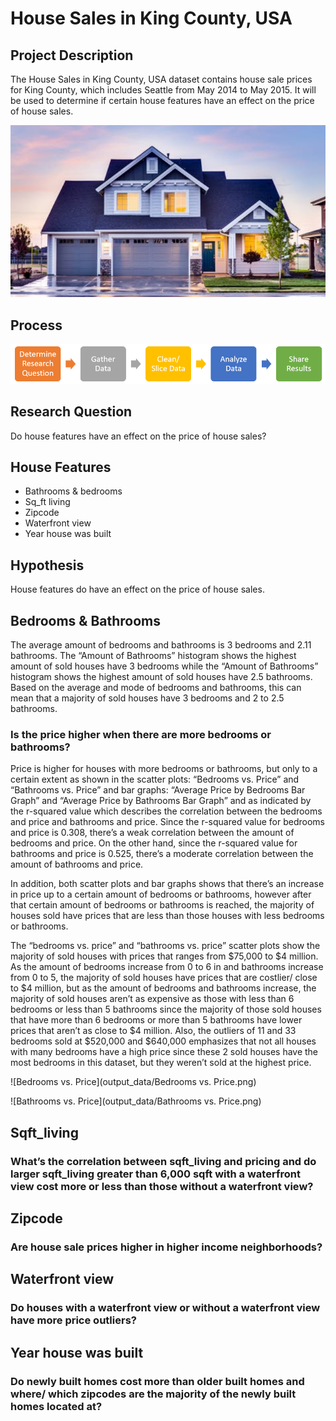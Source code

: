 # House Sales in King County, USA

## Project Description
The House Sales in King County, USA dataset contains house sale prices for King County, which includes Seattle from May 2014 to May 2015. It will be used to determine if certain house features have an effect on the price of house sales.
 
![house](images/house.png)

## Process

![process](images/process.png)


## Research Question
Do house features have an effect on the price of house sales?


## House Features
*	Bathrooms & bedrooms
*	Sq_ft living
*	Zipcode
*	Waterfront view
*	Year house was built


## Hypothesis
House features do have an effect on the price of house sales.


## Bedrooms & Bathrooms

The average amount of bedrooms and bathrooms is 3 bedrooms and 2.11 bathrooms. The “Amount of Bathrooms” histogram shows the highest amount of sold houses have 3 bedrooms while the “Amount of Bathrooms” histogram shows the highest amount of sold houses have 2.5 bathrooms. Based on the average and mode of bedrooms and bathrooms, this can mean that a majority of sold houses have 3 bedrooms and 2 to 2.5 bathrooms.

### Is the price higher when there are more bedrooms or bathrooms?

Price is higher for houses with more bedrooms or bathrooms, but only to a certain extent as shown in the scatter plots: “Bedrooms vs. Price” and “Bathrooms vs. Price” and bar graphs: “Average Price by Bedrooms Bar Graph” and “Average Price by Bathrooms Bar Graph” and as indicated by the r-squared value which describes the correlation between the bedrooms and price and bathrooms and price. Since the r-squared value for bedrooms and price is 0.308, there’s a weak correlation between the amount of bedrooms and price. On the other hand, since the r-squared value for bathrooms and price is 0.525, there’s a moderate correlation between the amount of bathrooms and price.

In addition, both scatter plots and bar graphs shows that there’s an increase in price up to a certain amount of bedrooms or bathrooms, however after that certain amount of bedrooms or bathrooms is reached, the majority of houses sold have prices that are less than those houses with less bedrooms or bathrooms. 

The “bedrooms vs. price” and “bathrooms vs. price” scatter plots show the majority of sold houses with prices that ranges from $75,000 to $4 million. As the amount of bedrooms increase from 0 to 6 in and bathrooms increase from 0 to 5, the majority of sold houses have prices that are costlier/ close to $4 million, but as the amount of bedrooms and bathrooms increase, the majority of sold houses aren’t as expensive as those with less than 6 bedrooms or less than 5 bathrooms since the majority of those sold houses that have more than 6 bedrooms or more than 5 bathrooms have lower prices that aren’t as close to $4 million. Also, the outliers of 11 and 33 bedrooms sold at $520,000 and $640,000 emphasizes that not all houses with many bedrooms have a high price since these 2 sold houses have the most bedrooms in this dataset, but they weren’t sold at the highest price. 


![Bedrooms vs. Price](output_data/Bedrooms vs. Price.png)

![Bathrooms vs. Price](output_data/Bathrooms vs. Price.png)


## Sqft_living

### What’s the correlation between sqft_living and pricing and do larger sqft_living greater than 6,000 sqft with a waterfront view cost more or less than those without a waterfront view?


## Zipcode

### Are house sale prices higher in higher income neighborhoods?


## Waterfront view

### Do houses with a waterfront view or without a waterfront view have more price outliers?


## Year house was built

### Do newly built homes cost more than older built homes and where/ which zipcodes are the majority of the newly built homes located at?
